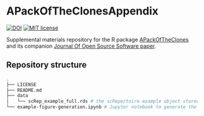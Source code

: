 # APackOfTheClonesAppendix

[![DOI](https://zenodo.org/badge/DOI/10.5281/zenodo.13916967.svg)](https://doi.org/10.5281/zenodo.13916967)
[![MIT license](https://img.shields.io/badge/license-MIT-green.svg)](https://github.com/Qile0317/APackOfTheClonesAppendix/blob/main/LICENSE)

Supplemental materials repository for the R package [APackOfTheClones](https://github.com/Qile0317/APackOfTheClones) and its companion [Journal Of Open Source Software paper](https://joss.theoj.org/papers/eb9d2b2fc3ffb1d440bd7120b66f1f71).

## Repository structure

```bash
.
├── LICENSE
├── README.md
├── data
│   └── scRep_example_full.rds # the scRepertoire example object stored through git-lfs
└── example-figure-generation.ipynb # Jupyter notebook to generate the figure in the paper
```
